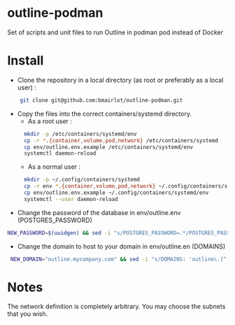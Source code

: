 # outline-podman
Set of scripts and unit files to run Outline in podman pod instead of Docker

# Install

- Clone the repository in a local directory (as root or preferably as a local user) :
```bash
    git clone git@github.com:bmairlot/outline-podman.git
```
- Copy the files into the correct containers/systemd directory.
  - As a root user : 
  ```bash
    mkdir -p /etc/containers/systemd/env
    cp -r *.{container,volume,pod,network} /etc/containers/systemd  
    cp env/outline.env.example /etc/containers/systemd/env
    systemctl daemon-reload
   ```
  - As a normal user :
  ```bash
    mkdir -p ~/.config/containers/systemd
    cp -r env *.{container,volume,pod,network} ~/.config/containers/systemd
    cp env/outline.env.example ~/.config/containers/systemd/env
    systemctl --user daemon-reload
   ```
- Change the password of the database in env/outline.env (POSTGRES_PASSWORD)
```bash
NEW_PASSWORD=$(uuidgen) && sed -i "s/POSTGRES_PASSWORD=.*/POSTGRES_PASSWORD=$NEW_PASSWORD/" env/outline.env
```
- Change the domain to host to your domain in env/outline.en (DOMAINS)
```bash
 NEW_DOMAIN="outline.mycompany.com" && sed -i "s/DOMAINS: 'outline\.[^']*' -> /DOMAINS: '$NEW_DOMAIN -> /" env/outline.env
```


# Notes

The network definition is completely arbitrary. You may choose the subnets that you wish.